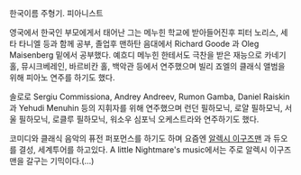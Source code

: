 한국이름 주형기. 피아니스트

영국에서 한국인 부모에게서 태어난 그는 메누힌 학교에 받아들어진후 피터 노리스, 세타 타니엘 등과 함께 공부, 졸업후 맨하탄 음대에서
Richard Goode 과 Oleg Maisenberg 밑에서 공부했다. 예흐디 메누힌 한테서도 극찬을 받은 재능으로 카네기 홀,
뮤시크베레인, 바르비칸 홀, 백악관 등에서 연주했으며 빌리 죠엘의 클래식 앨범을 위해 피아노 연주를 하기도 했다.

솔로로 Sergiu Commissiona, Andrey Andreev, Rumon Gamba, Daniel Raiskin 과 Yehudi
Menuhin 등의 지휘자를 위해 연주했으며 런던 필하모닉, 로얄 필하모닉, 서울 필하모닉, 로클루 필하모닉, 워소우 심포닉 오케스트라와
연주하기도 했다.

코미디와 클래식 음악의 퓨전 퍼포먼스를 하기도 하며 요즘엔 [알렉시 이구즈맨](%EC%95%8C%EB%A0%89%EC%8B%9C%20%EC%9D%B4%EA%B5%AC%EC%A6%88%EB%A7%A8.md) 과 듀오를 결성, 세계투어를 하고있다. A little
Nightmare's music에서는 주로 알렉시 이구즈맨을 갈구는 기믹이다.(...)

